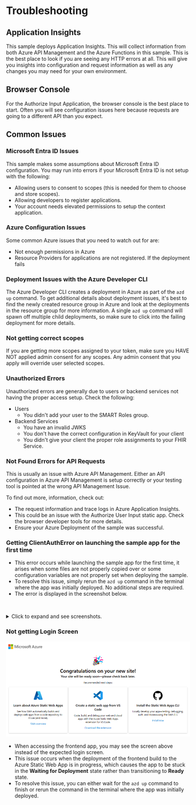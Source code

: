 # Troubleshooting

## Application Insights

This sample deploys Application Insights. This will collect information from both Azure API Management and the Azure Functions in this sample. This is the best place to look if you are seeing any HTTP errors at all. This will give you insights into configuration and request information as well as any changes you may need for your own environment.

## Browser Console

For the Authorize Input Application, the browser console is the best place to start. Often you will see configuration issues here because requests are going to a different API than you expect.

## Common Issues

### Microsoft Entra ID Issues

This sample makes some assumptions about Microsoft Entra ID configuration. You may run into errors if your Microsoft Entra ID is not setup with the following:

- Allowing users to consent to scopes (this is needed for them to choose and store scopes).
- Allowing developers to register applications.
- Your account needs elevated permissions to setup the context application.

### Azure Configuration Issues

Some common Azure issues that you need to watch out for are:

- Not enough permissions in Azure
- Resource Providers for applications are not registered. If the deployment fails

### Deployment Issues with the Azure Developer CLI

The Azure Developer CLI creates a deployment in Azure as part of the `azd up` command. To get additional details about deployment issues, it's best to find the newly created resource group in Azure and look at the deployments in the resource group for more information. A single `azd up` command will spawn off multiple child deployments, so make sure to click into the failing deployment for more details.

### Not getting correct scopes

If you are getting more scopes assigned to your token, make sure you HAVE NOT applied admin consent for any scopes. Any admin consent that you apply will override user selected scopes.

### Unauthorized Errors

Unauthorized errors are generally due to users or backend services not having the proper access setup. Check the following:

- Users
  - You didn't add your user to the SMART Roles group.
- Backend Services
  - You have an invalid JWKS
  - You don't have the correct configuration in KeyVault for your client
  - You didn't give your client the proper role assignments to your FHIR Service.

### Not Found Errors for API Requests

This is usually an issue with Azure API Management. Either an API configuration in Azure API Management is setup correctly or your testing tool is pointed at the wrong API Management Issue.

To find out more, information, check out:

- The request information and trace logs in Azure Application Insights. 
- This could be an issue with the Authorize User Input static app. Check the browser developer tools for more details.
- Ensure your Azure Deployment of the sample was successful.

### Getting ClientAuthError on launching the sample app for the first time

- This error occurs while launching the sample app for the first time, it arises when some files are not properly copied over or some configuration variables are not properly set when deploying the sample.
- To resolve this issue, simply rerun the `azd up` command in the terminal where the app was initially deployed. No additional steps are required.
- The error is displayed in the screenshot below.

<br /><details><summary>Click to expand and see screenshots.</summary>
![](./images/troubleshooting/ClientAuthError.png)
</details>

### Not getting Login Screen
![](./images/troubleshooting/FrontendLoginError.png)
- When accessing the frontend app, you may see the screen above instead of the expected login screen.
- This issue occurs when the deployment of the frontend build to the Azure Static Web App is in progress, which causes the app to be stuck in the **Waiting for Deployment** state rather than transitioning to **Ready** state.
- To resolve this issue, you can either wait for the `azd up` command to finish or rerun the command in the terminal where the app was initially deployed.